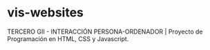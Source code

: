 # vis-websites
TERCERO GII - INTERACCIÓN PERSONA-ORDENADOR | Proyecto de Programación en HTML, CSS y Javascript.
